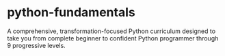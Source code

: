 # python-fundamentals
A comprehensive, transformation-focused Python curriculum designed to take you from complete beginner to confident Python programmer through 9 progressive levels.
